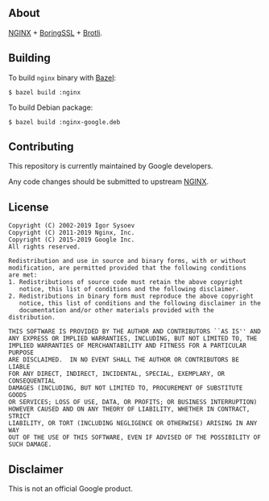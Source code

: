 ## About

[NGINX] + [BoringSSL] + [Brotli].

## Building

To build `nginx` binary with [Bazel]:

    $ bazel build :nginx

To build Debian package:

    $ bazel build :nginx-google.deb

## Contributing

This repository is currently maintained by Google developers.

Any code changes should be submitted to upstream
[NGINX](https://nginx.org/en/docs/contributing_changes.html).

## License

    Copyright (C) 2002-2019 Igor Sysoev
    Copyright (C) 2011-2019 Nginx, Inc.
    Copyright (C) 2015-2019 Google Inc.
    All rights reserved.

    Redistribution and use in source and binary forms, with or without
    modification, are permitted provided that the following conditions
    are met:
    1. Redistributions of source code must retain the above copyright
       notice, this list of conditions and the following disclaimer.
    2. Redistributions in binary form must reproduce the above copyright
       notice, this list of conditions and the following disclaimer in the
       documentation and/or other materials provided with the distribution.

    THIS SOFTWARE IS PROVIDED BY THE AUTHOR AND CONTRIBUTORS ``AS IS'' AND
    ANY EXPRESS OR IMPLIED WARRANTIES, INCLUDING, BUT NOT LIMITED TO, THE
    IMPLIED WARRANTIES OF MERCHANTABILITY AND FITNESS FOR A PARTICULAR PURPOSE
    ARE DISCLAIMED.  IN NO EVENT SHALL THE AUTHOR OR CONTRIBUTORS BE LIABLE
    FOR ANY DIRECT, INDIRECT, INCIDENTAL, SPECIAL, EXEMPLARY, OR CONSEQUENTIAL
    DAMAGES (INCLUDING, BUT NOT LIMITED TO, PROCUREMENT OF SUBSTITUTE GOODS
    OR SERVICES; LOSS OF USE, DATA, OR PROFITS; OR BUSINESS INTERRUPTION)
    HOWEVER CAUSED AND ON ANY THEORY OF LIABILITY, WHETHER IN CONTRACT, STRICT
    LIABILITY, OR TORT (INCLUDING NEGLIGENCE OR OTHERWISE) ARISING IN ANY WAY
    OUT OF THE USE OF THIS SOFTWARE, EVEN IF ADVISED OF THE POSSIBILITY OF
    SUCH DAMAGE.

## Disclaimer

This is not an official Google product.

[NGINX]: https://nginx.org
[BoringSSL]: https://boringssl.googlesource.com/boringssl
[Brotli]: https://github.com/google/brotli
[Bazel]: https://bazel.build
